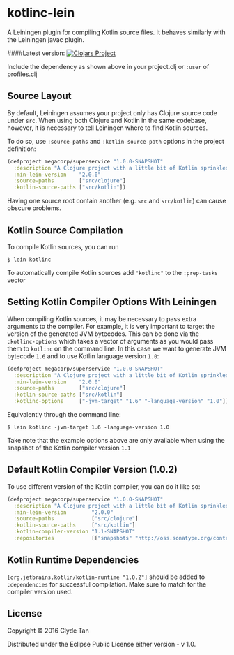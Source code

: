 # kotlinc-lein

A Leiningen plugin for compiling Kotlin source files. It behaves similarly with the Leiningen javac plugin.

####Latest version:
[![Clojars Project](https://img.shields.io/clojars/v/kotlinc-lein.svg)](https://clojars.org/kotlinc-lein)

Include the dependency as shown above in your project.clj or `:user` of profiles.clj

## Source Layout

By default, Leiningen assumes your project only has Clojure source code under
`src`. When using both Clojure and Kotlin in the same codebase, however, it is
necessary to tell Leiningen where to find Kotlin sources.

To do so, use `:source-paths` and `:kotlin-source-path` options in the project
definition:

```clojure
(defproject megacorp/superservice "1.0.0-SNAPSHOT"
  :description "A Clojure project with a little bit of Kotlin sprinkled here and there"
  :min-lein-version    "2.0.0"
  :source-paths        ["src/clojure"]
  :kotlin-source-paths ["src/kotlin"])
```

Having one source root contain another (e.g. `src` and `src/kotlin`) can
cause obscure problems.

## Kotlin Source Compilation

To compile Kotlin sources, you can run

    $ lein kotlinc

To automatically compile Kotlin sources add `"kotlinc"` to the `:prep-tasks` vector

## Setting Kotlin Compiler Options With Leiningen

When compiling Kotlin sources, it may be necessary to pass extra arguments to the
compiler. For example, it is very important to target the version of the generated
JVM bytecodes. This can be done via the `:kotlinc-options` which takes a vector of
arguments as you would pass them to `kotlinc` on the command line. In this case we want to generate
JVM bytecode `1.6` and to use Kotlin language version `1.0`:

```clojure
(defproject megacorp/superservice "1.0.0-SNAPSHOT"
  :description "A Clojure project with a little bit of Kotlin sprinkled here and there"
  :min-lein-version    "2.0.0"
  :source-paths        ["src/clojure"]
  :kotlin-source-paths ["src/kotlin"]
  :kotlinc-options     ["-jvm-target" "1.6" "-language-version" "1.0"])
```

Equivalently through the command line:

    $ lein kotlinc -jvm-target 1.6 -language-version 1.0

Take note that the example options above are only available when using the snapshot of the
Kotlin compiler version `1.1`

## Default Kotlin Compiler Version (1.0.2)

To use different version of the Kotlin compiler, you can do it like so:

```clojure
(defproject megacorp/superservice "1.0.0-SNAPSHOT"
  :description "A Clojure project with a little bit of Kotlin sprinkled here and there"
  :min-lein-version        "2.0.0"
  :source-paths            ["src/clojure"]
  :kotlin-source-paths     ["src/kotlin"]
  :kotlin-compiler-version "1.1-SNAPSHOT"
  :repositories            [["snapshots" "http://oss.sonatype.org/content/repositories/snapshots"]]
```

## Kotlin Runtime Dependencies

`[org.jetbrains.kotlin/kotlin-runtime "1.0.2"]` should be added to `:dependencies`
for successful compilation. Make sure to match for the compiler version used.

## License

Copyright © 2016 Clyde Tan

Distributed under the Eclipse Public License either version - v 1.0.
